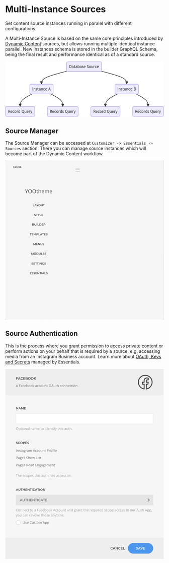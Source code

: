 # Multi-Instance Sources

Set content source instances running in paralel with different configurations.

A Multi-Instance Source is based on the same core principles introduced by [Dynamic Content](https://yootheme.com/support/yootheme-pro/joomla/dynamic-content) sources, but allows running multiple identical instance parallel. New instances schema is stored in the builder GraphQL Schema, being the final result and performance identical as of a standard source.

![Multi-Instance Source](./assets/manager-instance-multi.webp)

## Source Manager

The Source Manager can be accessed at `Customizer -> Essentials -> Sources` section. There you can manage source instances which will become part of the Dynamic Content workflow.

![Source Manager](./assets/source-manager.gif)

## Source Authentication

This is the process where you grant permission to access private content or perform actions on your behalf that is required by a source, e.g. accessing media from an Instagram Business account. Learn more about [OAuth, Keys and Secrets](/essentials-for-yootheme-pro/auth/) managed by Essentials.

![Source Authentication](./assets/source-authentication.webp)
